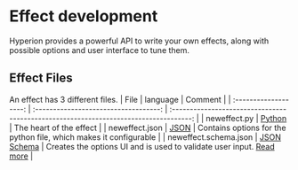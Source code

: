 # Effect development
Hyperion provides a powerful API to write your own effects, along with possible options and user interface to tune them.

## Effect Files 
An effect has 3 different files.
|         File          |               language                |                                        Comment                                        |
| :-------------------: | :-----------------------------------: | :-----------------------------------------------------------------------------------: |
|     neweffect.py      |   [Python](https://www.python.org)    |                                The heart of the effect                                |
|    neweffect.json     |      [JSON](http://www.json.org)      |           Contains options for the python file, which makes it configurable           |
| neweffect.schema.json | [JSON Schema](http://json-schema.org) | Creates the options UI and is used to validate user input. [Read more](/en/api/ui.md) |